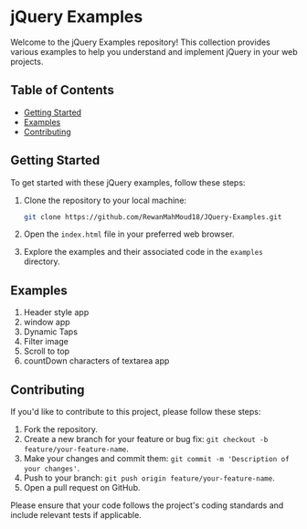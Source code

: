 # jQuery Examples

Welcome to the jQuery Examples repository! This collection provides various examples to help you understand and implement jQuery in your web projects.

## Table of Contents

- [Getting Started](#getting-started)
- [Examples](#examples)
- [Contributing](#contributing)


## Getting Started

To get started with these jQuery examples, follow these steps:

1. Clone the repository to your local machine:

    ```bash
    git clone https://github.com/RewanMahMoud18/JQuery-Examples.git
    ```

2. Open the `index.html` file in your preferred web browser.

3. Explore the examples and their associated code in the `examples` directory.
## Examples
1. Header style app
2. window app
3. Dynamic Taps
4. Filter image
5. Scroll to top
6. countDown characters of textarea app


## Contributing

If you'd like to contribute to this project, please follow these steps:

1. Fork the repository.
2. Create a new branch for your feature or bug fix: `git checkout -b feature/your-feature-name`.
3. Make your changes and commit them: `git commit -m 'Description of your changes'`.
4. Push to your branch: `git push origin feature/your-feature-name`.
5. Open a pull request on GitHub.

Please ensure that your code follows the project's coding standards and include relevant tests if applicable.
